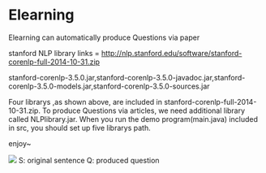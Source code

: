 Elearning
=========

Elearning can automatically produce Questions via paper 

stanford NLP library links = http://nlp.stanford.edu/software/stanford-corenlp-full-2014-10-31.zip

stanford-corenlp-3.5.0.jar,stanford-corenlp-3.5.0-javadoc.jar,stanford-corenlp-3.5.0-models.jar,stanford-corenlp-3.5.0-sources.jar

Four librarys ,as shown above, are included in stanford-corenlp-full-2014-10-31.zip.
To produce Questions via articles, we need additional library called NLPlibrary.jar.
When you run the demo program(main.java) included in src, you should set up five librarys path.

enjoy~

![](https://scontent-a-pao.xx.fbcdn.net/hphotos-xpa1/v/t1.0-9/10915209_905753542792299_6679879798967685987_n.jpg?oh=25eeac2757f26e3b886c5b3fc79f39d4&oe=553B143E)
S: original sentence
Q: produced question
